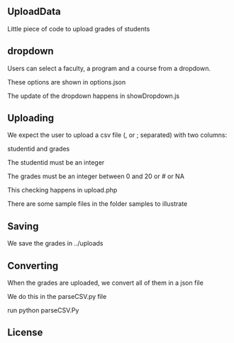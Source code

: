 ## UploadData

Little piece of code to upload grades of students

## dropdown
Users can select a faculty, a program and a course from a dropdown.

  These options are shown in options.json

  The update of the dropdown happens in showDropdown.js

## Uploading

We expect the user to upload a csv file (, or ; separated) with two columns:

  studentid and grades

  The studentid must be an integer

  The grades must be an integer between 0 and 20 or # or NA

  This checking happens in upload.php

  There are some sample files in the folder samples to illustrate

## Saving

We save the grades in ../uploads

## Converting

When the grades are uploaded, we convert all of them in a json file

  We do this in the parseCSV.py file

  run python parseCSV.Py

## License
